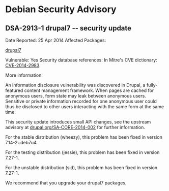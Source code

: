 
Debian Security Advisory
========================


DSA-2913-1 drupal7 -- security update
-------------------------------------



Date Reported:
25 Apr 2014
Affected Packages:

[drupal7](https://packages.debian.org/src:drupal7)

Vulnerable:
Yes
Security database references:
In Mitre's CVE dictionary: [CVE-2014-2983](https://security-tracker.debian.org/tracker/CVE-2014-2983).  

More information:

An information disclosure vulnerability was discovered in Drupal, a
fully-featured content management framework. When pages are cached for
anonymous users, form state may leak between anonymous users. Sensitive
or private information recorded for one anonymous user could thus be
disclosed to other users interacting with the same form at the same
time.


This security update introduces small API changes, see the upstream
advisory at [drupal.org/SA-CORE-2014-002](https://drupal.org/SA-CORE-2014-002) for further information.


For the stable distribution (wheezy), this problem has been fixed in
version 7.14-2+deb7u4.


For the testing distribution (jessie), this problem has been fixed in
version 7.27-1.


For the unstable distribution (sid), this problem has been fixed in
version 7.27-1.


We recommend that you upgrade your drupal7 packages.





